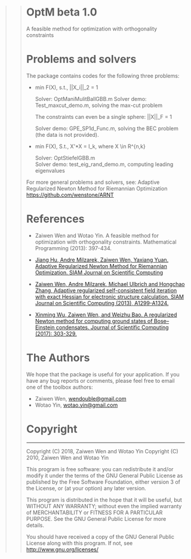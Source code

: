 > > # OptM beta 1.0
> > A feasible method for optimization with orthogonality constraints
> >
> > # Problems and solvers
> > The package contains codes for the following three problems:
> >
> > - min F(X), s.t., ||X_i||_2 = 1
> >
> >   Solver: OptManiMulitBallGBB.m
> >   Solver demo: Test_maxcut_demo.m, solving the max-cut problem
> >
> >   
> >
> >   The constraints can even be a single sphere: ||X||_F = 1
> >
> >   Solver demo: GPE_SP1d_Func.m, solving the BEC problem (the data is not provided).
> >
> > - min F(X), S.t., X'*X = I_k, where X \in R^{n,k}
> >
> >      Solver: OptStiefelGBB.m   
> >      Solver demo: test_eig_rand_demo.m, computing leading eigenvalues
> >
> >  For more general problems and solvers, see:
> >  	Adaptive Regularized Newton Method for Riemannian Optimization
> >  	https://github.com/wenstone/ARNT
> >
> >
> > # References
> > - Zaiwen Wen and Wotao Yin. A feasible method for optimization with orthogonality constraints. Mathematical Programming (2013): 397-434.
> >
> > - [Jiang Hu, Andre Milzarek, Zaiwen Wen, Yaxiang Yuan. Adaptive Regularized Newton Method for Riemannian Optimization. SIAM Journal on Scientific Computing](https://arxiv.org/abs/1708.02016)
> >
> > - [Zaiwen Wen, Andre Milzarek, Michael Ulbrich and Hongchao Zhang, Adaptive regularized self-consistent field iteration with exact Hessian for electronic structure calculation. SIAM Journal on Scientific Computing (2013), A1299-A1324.](https://doi.org/10.1137/120894385)
> >
> > - [Xinming Wu, Zaiwen Wen, and Weizhu Bao. A regularized Newton method for computing ground states of Bose–Einstein condensates. Journal of Scientific Computing (2017): 303-329.](https://link.springer.com/article/10.1007/s10915-017-0412-0)
> >
> >
> > # The Authors
> > We hope that the package is useful for your application.  If you have any bug reports or comments, please feel free to email one of the toolbox authors:
> >
> > * Zaiwen Wen, wendouble@gmail.com
> > * Wotao Yin, wotao.yin@gmail.com
> >
> > 
> >
> > # Copyright
> > -------------------------------------------------------------------------
> >   Copyright (C) 2018, Zaiwen Wen and Wotao Yin
> >   Copyright (C) 2010, Zaiwen Wen and Wotao Yin
> >
> >   This program is free software: you can redistribute it and/or modify
> >   it under the terms of the GNU General Public License as published by
> >   the Free Software Foundation, either version 3 of the License, or
> >   (at your option) any later version.
> >
> >   This program is distributed in the hope that it will be useful,
> >   but WITHOUT ANY WARRANTY; without  even the implied warranty of
> >   MERCHANTABILITY or FITNESS FOR A PARTICULAR PURPOSE.  See the
> >   GNU General Public License for more details.
> >
> >   You should have received a copy of the GNU General Public License
> >   along with this program.  If not, see <http://www.gnu.org/licenses/>
> >
